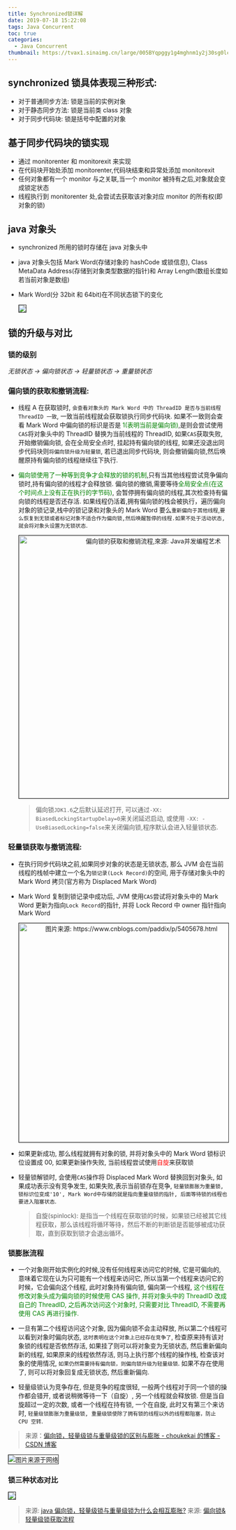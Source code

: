 ```yaml
---
title: Synchronized锁详解
date: 2019-07-18 15:22:08
tags: Java Concurrent
toc: true
categories:
  - Java Concurrent
thumbnail: https://tvax1.sinaimg.cn/large/005BYqpggy1g4mghnm1y2j30sg0lcaan.jpg
---
```


## synchronized 锁具体表现三种形式:

- 对于普通同步方法: 锁是当前的实例对象
- 对于静态同步方法: 锁是当前类 class 对象
- 对于同步代码块: 锁是括号中配置的对象

## 基于同步代码块的锁实现

- 通过 monitorenter 和 monitorexit 来实现
- 在代码块开始处添加 monitorenter,代码块结束和异常处添加 monitorexit
- 任何对象都有一个 monitor 与之关联,当一个 monitor 被持有之后,对象就会变成锁定状态
- 线程执行到 monitorenter 处,会尝试去获取该对象对应 monitor 的所有权(即对象的锁)

## java 对象头

- synchronized 所用的锁时存储在 java 对象头中
- java 对象头包括 Mark Word(存储对象的 hashCode 或锁信息), Class MetaData Address(存储到对象类型数据的指针)和 Array Length(数组长度如若当前对象是数组)
- Mark Word(分 32bit 和 64bit)在不同状态锁下的变化

  <img border="1" src="https://i.loli.net/2019/07/17/5d2edc4133a1d93211.png">

<!-- more -->

## 锁的升级与对比

### 锁的级别

_无锁状态 -> 偏向锁状态 -> 轻量锁状态 -> 重量锁状态_

### 偏向锁的获取和撤销流程:

- 线程 A 在获取锁时, `会查看对象头的 Mark Word 中的 ThreadID 是否与当前线程 ThreadID 一致`, 一致当前线程就会获取锁执行同步代码块. 如果不一致则会查看 Mark Word 中偏向锁的标识是否是 <font color="green">1(表明当前是偏向锁)</font>,是则会尝试使用`CAS`将对象头中的 ThreadID 替换为当前线程的 ThreadID, 如果`CAS`获取失败, 开始撤销偏向锁, 会在全局安全点时, 挂起持有偏向锁的线程, 如果还没退出同步代码块则`将偏向锁升级为轻量锁`, 若已退出同步代码块, 则会撤销偏向锁,然后唤醒原持有偏向锁的线程继续往下执行.

- <font color="green">偏向锁使用了一种等到竞争才会释放的锁的机制</font>,只有当其他线程尝试竞争偏向锁时,持有偏向锁的线程才会释放锁. 偏向锁的撤销,需要等待<font color="green">全局安全点(在这个时间点上没有正在执行的字节码)</font>, 会暂停拥有偏向锁的线程,其次检查持有偏向锁的线程是否还存活. 如果线程仍活着,拥有偏向锁的栈会被执行，遍历偏向对象的锁记录,栈中的锁记录和对象头的 Mark Word 要么`重新偏向于其他线程`,`要么恢复到无锁或者标记对象不适合作为偏向锁,然后唤醒暂停的线程.如果不处于活动状态,就会将对象头设置为无锁状态`.

    <div style="text-align: center;"><img border="1" style="width: 600px;" title="偏向锁的获取和撤销流程,來源: Java并发编程艺术" src="https://i.loli.net/2019/07/17/5d2ed459683b482153.png"></div>

  > 偏向锁`JDK1.6`之后默认延迟打开, 可以通过`-XX: BiasedLockingStartupDelay=0`来关闭延迟启动, 或使用 `-XX: -UseBiasedLocking=false`来关闭偏向锁,程序默认会进入轻量锁状态.

### 轻量锁获取与撤销流程:

- 在执行同步代码块之前,如果同步对象的状态是无锁状态, 那么 JVM 会在当前线程的栈帧中建立一个名为`锁记录(Lock Record)`的空间, 用于存储对象头中的 Mark Word 拷贝(官方称为 Displaced Mark Word)

- Mark Word 复制到锁记录中成功后, JVM 使用`CAS`尝试将对象头中的 Mark Word 更新为指向`Lock Record`的指针, 并将 Lock Record 中 owner 指针指向 Mark Word

    <div style="text-align: center;"><img border="1" style="width: 500px;" title="图片来源: https://www.cnblogs.com/paddix/p/5405678.html" src="https://i.loli.net/2019/07/17/5d2ee7449fe3281316.png"></div>

- 如果更新成功, 那么线程就拥有对象的锁, 并将对象头中的 Mark Word 锁标识位设置成 00, 如果更新操作失败, 当前线程尝试使用<font color="red">自旋</font>来获取锁

- 轻量锁解锁时, 会使用`CAS`操作将 Displaced Mark Word 替换回到对象头, 如果成功表示没有竞争发生, 如果失败,表示当前锁存在竞争, `轻量锁膨胀为重量锁, 锁标识位变成'10', Mark Word中存储的就是指向重量级锁的指针, 后面等待锁的线程也要进入阻塞状态`.

  > 自旋(spinlock): 是指当一个线程在获取锁的时候，如果锁已经被其它线程获取，那么该线程将循环等待，然后不断的判断锁是否能够被成功获取，直到获取到锁才会退出循环。

### 锁膨胀流程

- 一个对象刚开始实例化的时候,没有任何线程来访问它的时候, 它是可偏向的, 意味着它现在认为只可能有一个线程来访问它, 所以当第一个线程来访问它的时候，它会偏向这个线程, 此时对象持有偏向锁, 偏向第一个线程, <font color="green">这个线程在修改对象头成为偏向锁的时候使用 CAS 操作, 并将对象头中的 ThreadID 改成自己的 ThreadID, 之后再次访问这个对象时, 只需要对比 ThreadID, 不需要再使用 CAS 再进行操作.</font>

- 一旦有第二个线程访问这个对象, 因为偏向锁不会主动释放, 所以第二个线程可以看到对象时偏向状态, `这时表明在这个对象上已经存在竞争了`, 检查原来持有该对象锁的线程是否依然存活, 如果挂了则可以将对象变为无锁状态, 然后重新偏向新的线程, 如果原来的线程依然存活, 则马上执行那个线程的操作栈, 检查该对象的使用情况, `如果仍然需要持有偏向锁，则偏向锁升级为轻量级锁`. 如果不存在使用了, 则可以将对象回复成无锁状态, 然后重新偏向.

- 轻量级锁认为竞争存在, 但是竞争的程度很轻, 一般两个线程对于同一个锁的操作都会错开, 或者说稍微等待一下（自旋）, 另一个线程就会释放锁. 但是当自旋超过一定的次数, 或者一个线程在持有锁, 一个在自旋, 此时又有第三个来访时, `轻量级锁膨胀为重量级锁, 重量级锁使除了拥有锁的线程以外的线程都阻塞，防止 CPU 空转`.

> 来源：<a href="https://blog.csdn.net/choukekai/article/details/63688332">偏向锁，轻量级锁与重量级锁的区别与膨胀 - choukekai 的博客 - CSDN 博客</a>

  <img border="1" title="图片来源于网络" src="https://i.loli.net/2019/07/19/5d313105193a935506.jpg">

### 锁三种状态对比

  <img border="1" src="https://i.loli.net/2019/07/18/5d2fcf0a8cf5c57466.png">

> 来源: <a href="https://www.zhihu.com/question/53826114">java 偏向锁，轻量级锁与重量级锁为什么会相互膨胀?</a>
> 来源: <a href="https://www.processon.com/special/template/5c25db87e4b016324f447c95">偏向锁&轻量级锁获取流程</a>
